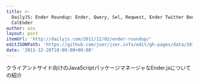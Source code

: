 ```yaml
---
title: >-
  DailyJS: Ender Roundup: Ender, Qwery, Sel, Reqwest, Ender Twitter Bootstrap,
  CalEnder
author: azu
layout: post
itemUrl: 'http://dailyjs.com/2011/12/02/ender-roundup/'
editJSONPath: 'https://github.com/jser/jser.info/edit/gh-pages/data/2011/12/index.json'
date: '2011-12-28T10:00:00+00:00'
---
```

クライアントサイド向けのJavaScriptパッケージマネージャなEnder.jsについての紹介
